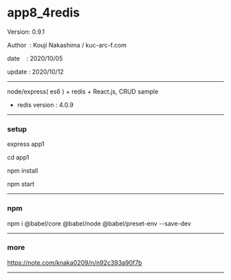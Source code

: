 ﻿# app8_4redis

 Version: 0.9.1

 Author  : Kouji Nakashima / kuc-arc-f.com

 date    : 2020/10/05

 update : 2020/10/12

***

node/express( es6 ) + redis + React.js, CRUD sample 

* redis version : 4.0.9

***
### setup
express app1

cd app1

npm install

npm start

***
### npm

npm i @babel/core @babel/node @babel/preset-env --save-dev

***
### more

https://note.com/knaka0209/n/n92c393a90f7b

***

